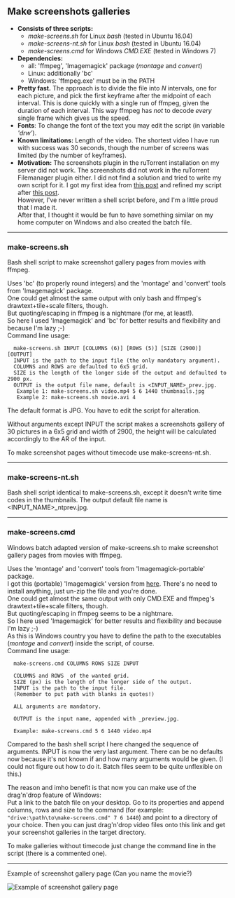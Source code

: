## Make screenshots galleries
- __Consists of three scripts:__  
  - *make-screens.sh* for Linux *bash* (tested in Ubuntu 16.04)
  - *make-screens-nt.sh* for Linux *bash* (tested in Ubuntu 16.04)
  - *make-screens.cmd* for Windows *CMD.EXE* (tested in Windows 7)  
- __Dependencies:__  
  - all: 'ffmpeg', 'Imagemagick' package (*montage* and *convert*) 
  - Linux: additionally 'bc'  
  - Windows: 'ffmpeg.exe' must be in the PATH
- __Pretty fast.__ The approach is to divide the file into *N* intervals, one for each picture, and pick the first keyframe after the midpoint of each interval. This is done quickly with a single run of ffmpeg, given the duration of each interval. This way ffmpeg has *not* to decode *every* single frame which gives us the speed.  
- __Fonts__: To change the font of the text you may edit the script (in variable *'drw'*).
- __Known limitations:__ Length of the video. The shortest video I have run with success was 30 seconds, though the number of screens was limited (by the number of keyframes).  
- __Motivation:__ The screenshots plugin in the ruTorrent installation on my server did not work. The screenshots did not work in the ruTorrent Filemanager plugin either. I did not find a solution and tried to write my own script for it. I got my first idea from [this post](https://superuser.com/questions/538112/meaningful-thumbnails-for-a-video-using-ffmpeg) and refined my script after [this post](https://superuser.com/questions/1248665/how-to-increase-file-numbers-in-a-for-loop-ffmpeg).  
However, I've never written a shell script before, and I'm a little proud that I made it.  
After that, I thought it would be fun to have something similar on my home computer on Windows and also created the batch file.

---  

### make-screens.sh
Bash shell script to make screenshot gallery pages from movies with ffmpeg.  

Uses 'bc' (to properly round integers) and the 'montage' and 'convert' tools from 'Imagemagick' package.  
One could get almost the same output with only bash and ffmpeg's drawtext+tile+scale filters, though.  
But quoting/escaping in ffmpeg is a nightmare (for me, at least!).  
So here I used 'Imagemagick' and 'bc' for better results and flexibility and because I'm lazy ;-)  
Command line usage: 
~~~
  make-screens.sh INPUT [COLUMNS (6)] [ROWS (5)] [SIZE (2900)] [OUTPUT]
  INPUT is the path to the input file (the only mandatory argument).
  COLUMNS and ROWS are defaulted to 6x5 grid.
  SIZE is the length of the longer side of the output and defaulted to 2900 px.
  OUTPUT is the output file name, default is <INPUT_NAME>_prev.jpg.
   Example 1: make-screens.sh video.mp4 5 6 1440 thumbnails.jpg
   Example 2: make-screens.sh movie.avi 4
~~~
The default format is JPG. You have to edit the script for alteration.  

Without arguments except INPUT the script makes a screenshots gallery of 30 pictures in a 6x5 grid and width of 2900, the height will be calculated accordingly to the AR of the input.

To make screenshot pages without timecode use make-screens-nt.sh.

---  

### make-screens-nt.sh
Bash shell script identical to make-screens.sh, except it doesn't write time codes in the thumbnails.
The output default file name is <INPUT_NAME>_ntprev.jpg.

---  

### make-screens.cmd
Windows batch adapted version of make-screens.sh to make screenshot gallery pages from movies with ffmpeg.

Uses the 'montage' and 'convert' tools from 'Imagemagick-portable' package.  
I got this (portable) 'Imagemagick' version from [here](https://sourceforge.net/projects/imagemagick/). There's no need to install anything, just un-zip the file and you're done.  
One could get almost the same output with only CMD.EXE and ffmpeg's drawtext+tile+scale filters, though.  
But quoting/escaping in ffmpeg seems to be a nightmare.  
So I here used 'Imagemagick' for better results and flexibility and because I'm lazy ;-)  
As this is Windows country you have to define the path to the executables (*montage* and *convert*) inside the script, of course.  
Command line usage:
~~~
  make-screens.cmd COLUMNS ROWS SIZE INPUT

  COLUMNS and ROWS  of the wanted grid.  
  SIZE (px) is the length of the longer side of the output.  
  INPUT is the path to the input file.  
  (Remember to put path with blanks in quotes!)  

  ALL arguments are mandatory.

  OUTPUT is the input name, appended with _preview.jpg.

  Example: make-screens.cmd 5 6 1440 video.mp4
~~~
Compared to the bash shell script I here changed the sequence of arguments. INPUT is now the very last argument. There can be no defaults now because it's not known if and how many arguments would be given. (I could not figure out how to do it. Batch files seem to be quite unflexible on this.)  

The reason and imho benefit is that now you can make use of the drag'n'drop feature of Windows:  
Put a link to the batch file on your desktop. Go to its properties and append columns, rows and size to the command (for example:  `"drive:\path\to\make-screens.cmd" 7 6 1440`) and point to a directory of your choice. Then you can just drag'n'drop video files onto this link and get your screenshot galleries in the target directory.  

To make galleries without timecode just change the command line in the script (there is a commented one).

---
Example of screenshot gallery page (Can you name the movie?)

![Example of screenshot gallery page](https://user-images.githubusercontent.com/23389748/31731887-cd9bf856-b436-11e7-90b1-efb2f713a074.jpg)
